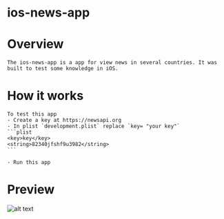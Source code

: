 # ios-news-app

# Overview

    The ios-news-app is a app for view news in several countries. It was built to test some knowledge in iOS.

# How it works

    To test this app
    - Create a key at https://newsapi.org
    - In plist `development.plist` replace `key= "your key"`
    ```plist
    <key>key</key>
    <string>82340jfshf9u3982</string>
    ```

    - Run this app

# Preview 

![alt text](https://github.com/cassiosousa/ios-news-app/blob/master/gif1.gif?raw=true)